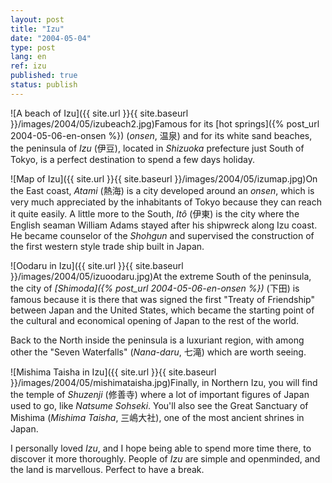 ```yaml
---
layout: post
title: "Izu"
date: "2004-05-04"
type: post
lang: en
ref: izu
published: true
status: publish
---
```




![A beach of Izu]({{ site.url }}{{ site.baseurl }}/images/2004/05/izubeach2.jpg)Famous for its [hot springs]({% post_url 2004-05-06-en-onsen %}) (_onsen_, 温泉) and for its white sand beaches, the peninsula of _Izu_ (伊豆), located in _Shizuoka_ prefecture just South of Tokyo, is a perfect destination to spend a few days holiday.

![Map of Izu]({{ site.url }}{{ site.baseurl }}/images/2004/05/izumap.jpg)On the East coast, _Atami_ (熱海) is a city developed around an _onsen_, which is very much appreciated by the inhabitants of Tokyo because they can reach it quite easily. A little more to the South, _Itô_ (伊東) is the city where the English seaman William Adams stayed after his shipwreck along Izu coast. He became counselor of the _Shohgun_ and supervised the construction of the first western style trade ship built in Japan.

![Oodaru in Izu]({{ site.url }}{{ site.baseurl }}/images/2004/05/izuoodaru.jpg)At the extreme South of the peninsula, the city of _[Shimoda]({% post_url 2004-05-06-en-onsen %})_ (下田) is famous because it is there that was signed the first "Treaty of Friendship" between Japan and the United States, which became the starting point of the cultural and economical opening of Japan to the rest of the world.

Back to the North inside the peninsula is a luxuriant region, with among other the "Seven Waterfalls" (_Nana-daru_, 七滝) which are worth seeing.

![Mishima Taisha in Izu]({{ site.url }}{{ site.baseurl }}/images/2004/05/mishimataisha.jpg)Finally, in Northern Izu, you will find the temple of _Shuzenji_ (修善寺) where a lot of important figures of Japan used to go, like _Natsume Sohseki_. You'll also see the Great Sanctuary of Mishima (_Mishima Taisha_, 三嶋大社), one of the most ancient shrines in Japan.

I personally loved _Izu_, and I hope being able to spend more time there, to discover it more thoroughly. People of _Izu_ are simple and openminded, and the land is marvellous. Perfect to have a break.


